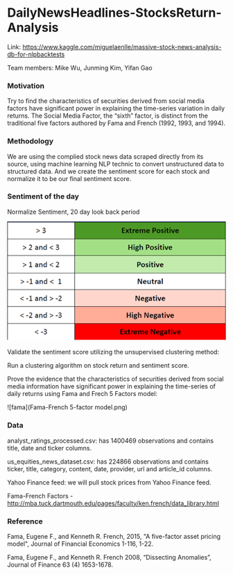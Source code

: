 # DailyNewsHeadlines-StocksReturn-Analysis

Link: https://www.kaggle.com/miguelaenlle/massive-stock-news-analysis-db-for-nlpbacktests 

Team members: Mike Wu, Junming Kim, Yifan Gao 

### Motivation 

Try to find the characteristics of securities derived from social media factors have significant power in explaining the time-series variation in daily returns. The Social Media Factor, the “sixth” factor, is distinct from the traditional five factors authored by Fama and French (1992, 1993, and 1994).  

### Methodology 

We are using the complied stock news data scraped directly from its source, using machine learning NLP technic to convert unstructured data to structured data. And we create the sentiment score for each stock and normalize it to be our final sentiment score. 

### Sentiment of the day 

Normalize Sentiment, 20 day look back period 

![sentiments](Sentiments.png)

Validate the sentiment score utilizing the unsupervised clustering method: 

Run a clustering algorithm on stock return and sentiment score.  

Prove the evidence that the characteristics of securities derived from social media information have significant power in explaining the time-series of daily returns using Fama and Frech 5 Factors model: 

![fama](Fama-French 5-factor model.png)

### Data 

analyst_ratings_processed.csv: has 1400469 observations and contains title, date and ticker columns. 

us_equities_news_dataset.csv: has 224866 observations and contains ticker, title, category, content, date, provider, url and article_id columns. 

Yahoo Finance feed: we will pull stock prices from Yahoo Finance feed. 

Fama-French Factors - http://mba.tuck.dartmouth.edu/pages/faculty/ken.french/data_library.html 

### Reference 

Fama, Eugene F., and Kenneth R. French, 2015, "A five-factor asset pricing model", Journal of Financial Economics 1-116, 1-22.  

Fama, Eugene F., and Kenneth R. French 2008, “Dissecting Anomalies”, Journal of Finance 63 (4) 1653-1678. 
 
